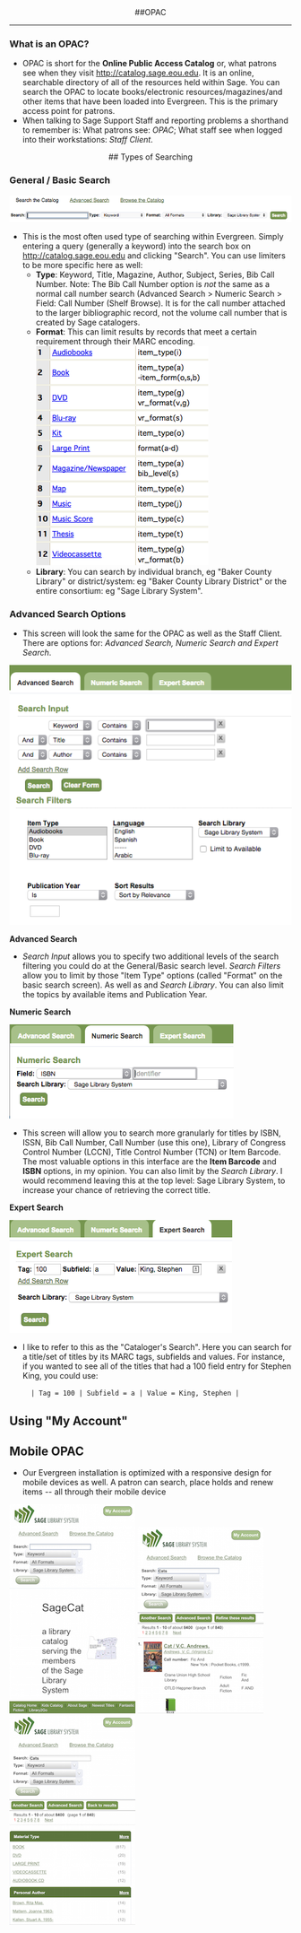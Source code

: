 <center>
##OPAC
</center>
<hr size=2>

### What is an OPAC?

* OPAC is short for the <b>Online Public Access Catalog</b> or, what patrons see when they visit <http://catalog.sage.eou.edu>. It is an online, searchable directory of all of the resources held within Sage. You can search the OPAC to locate books/electronic resources/magazines/and other items that have been loaded into Evergreen. This is the primary access point for patrons.  
* When talking to Sage Support Staff and reporting problems a shorthand to remember is: What patrons see: <i>OPAC</i>; What staff see when logged into their workstations: <i>Staff Client</i>.

<center>
## Types of Searching
</center>

### General / Basic Search

![](images/opac_basicsearch.png)

* This is the most often used type of searching within Evergreen. Simply entering a query (generally a keyword) into the search box on <http://catalog.sage.eou.edu> and clicking "Search". You can use limiters to be more specific here as well:
    * <b>Type</b>: Keyword, Title, Magazine, Author, Subject, Series, Bib Call Number. Note: The Bib Call Number option is <i>not</i> the same as a normal call number search (Advanced Search > Numeric Search > Field: Call Number (Shelf Browse). It is for the call number attached to the larger bibliographic record, not the volume call number that is created by Sage catalogers.
    * <b>Format</b>: This can limit results by records that meet a certain requirement through their MARC encoding.
		![](images/opac_searchtype.png)
    * <b>Library</b>: You can search by individual branch, eg "Baker County Library" or district/system: eg "Baker County Library District" or the entire consortium: eg "Sage Library System".

### Advanced Search Options

* This screen will look the same for the OPAC as well as the Staff Client. There are options for: <i>Advanced Search, Numeric Search and Expert Search</i>.

![](images/opac_advancedsearch.png)

<b>Advanced Search</b>

* <i>Search Input</i> allows you to specify two additional levels of the search filtering you could do at the General/Basic search level. <i>Search Filters</i> allow you to limit by those "Item Type" options (called "Format" on the basic search screen). As well as <Language> and <i>Search Library</i>. You can also limit the topics by available items and Publication Year.
		
<b>Numeric Search</b>

![](images/opac_numericsearch.png)

* This screen will allow you to search more granularly for titles by ISBN, ISSN, Bib Call Number, Call Number (use this one), Library of Congress Control Number (LCCN), Title Control Number (TCN) or Item Barcode. The most valuable options in this interface are the <b>Item Barcode</b> and <b>ISBN</b> options, in my opinion. You can also limit by the <i>Search Library</i>. I would recommend leaving this at the top level: Sage Library System, to increase your chance of retrieving the correct title.

<b>Expert Search</b>

![](images/opac_expertsearch.png)

* I like to refer to this as the "Cataloger's Search". Here you can search for a title/set of titles by its MARC tags, subfields and values. For instance, if you wanted to see all of the titles that had a 100 field entry for Stephen King, you could use:

		| Tag = 100 | Subfield = a | Value = King, Stephen |

## Using "My Account"


## Mobile OPAC

* Our Evergreen installation is optimized with a responsive design for mobile devices as well. A patron can search, place holds and renew items -- all through their mobile device

![](images/opac_mobile1.png)
![](images/opac_mobile2.png)
![](images/opac_mobile3.png)